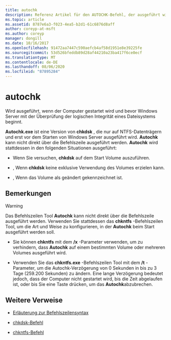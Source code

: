 ```yaml
---
title: autochk
description: Referenz Artikel für den AUTOCHK-Befehl, der ausgeführt wird, wenn der Computer gestartet wird und vor Windows Server gestartet wurde, um die logische Integrität eines Dateisystems zu überprüfen.
ms.topic: article
ms.assetid: 8787e6a3-f023-4ea5-b2d1-61c6876d8aff
author: coreyp-at-msft
ms.author: coreyp
manager: dongill
ms.date: 10/16/2017
ms.openlocfilehash: 91472aa7447c590aefcb4af58d1951e8e39225fe
ms.sourcegitcommit: 53d526bfeddb89d28af44210a23ba417f6ce0ecf
ms.translationtype: MT
ms.contentlocale: de-DE
ms.lasthandoff: 08/06/2020
ms.locfileid: "87895284"
---
```

# <a name="autochk"></a>autochk

Wird ausgeführt, wenn der Computer gestartet wird und bevor Windows Server mit der Überprüfung der logischen Integrität eines Dateisystems beginnt.

**Autochk.exe** ist eine Version von **chkdsk** , die nur auf NTFS-Datenträgern und erst vor dem Starten von Windows Server ausgeführt wird. **Autochk** kann nicht direkt über die Befehlszeile ausgeführt werden. **Autochk** wird stattdessen in den folgenden Situationen ausgeführt:

- Wenn Sie versuchen, **chkdsk** auf dem Start Volume auszuführen.

- , Wenn **chkdsk** keine exklusive Verwendung des Volumes erzielen kann.

- , Wenn das Volume als geändert gekennzeichnet ist.

## <a name="remarks"></a>Bemerkungen

> [!WARNING]
> Das Befehlszeilen Tool **Autochk** kann nicht direkt über die Befehlszeile ausgeführt werden. Verwenden Sie stattdessen das **chkntfs** -Befehlszeilen Tool, um die Art und Weise zu konfigurieren, in der **Autochk** beim Start ausgeführt werden soll.
>
> - Sie können **chkntfs** mit dem **/x** -Parameter verwenden, um zu verhindern, dass **Autochk** auf einem bestimmten Volume oder mehreren Volumes ausgeführt wird.
>
> - Verwenden Sie das **chkntfs.exe** -Befehlszeilen Tool mit dem **/t** -Parameter, um die Autochk-Verzögerung von 0 Sekunden in bis zu 3 Tage (259.200 Sekunden) zu ändern. Eine lange Verzögerung bedeutet jedoch, dass der Computer nicht gestartet wird, bis die Zeit abgelaufen ist, oder bis Sie eine Taste drücken, um das **Autochk**abzubrechen.

## <a name="additional-references"></a>Weitere Verweise

- [Erläuterung zur Befehlszeilensyntax](command-line-syntax-key.md)

- [chkdsk-Befehl](chkdsk.md)

- [chkntfs-Befehl](chkntfs.md)
